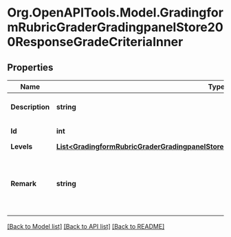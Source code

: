 # Org.OpenAPITools.Model.GradingformRubricGraderGradingpanelStore200ResponseGradeCriteriaInner

## Properties

Name | Type | Description | Notes
------------ | ------------- | ------------- | -------------
**Description** | **string** | Description of the Criteria | [optional] 
**Id** | **int** | ID of the Criteria | [optional] 
**Levels** | [**List&lt;GradingformRubricGraderGradingpanelStore200ResponseGradeCriteriaInnerLevelsInner&gt;**](GradingformRubricGraderGradingpanelStore200ResponseGradeCriteriaInnerLevelsInner.md) |  | [optional] 
**Remark** | **string** | Any remarks for this criterion for the user being assessed | [optional] 

[[Back to Model list]](../README.md#documentation-for-models) [[Back to API list]](../README.md#documentation-for-api-endpoints) [[Back to README]](../README.md)

